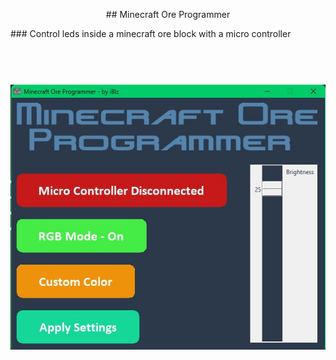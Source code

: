 <p align="center">
  ## Minecraft Ore Programmer
</p>
### Control leds inside a minecraft ore block with a micro controller
<h1 align="center">
  <br>
  <img src="https://github.com/iBlz/Minecraft-Ore-Programmer/blob/main/Screenshot_1.jpg"></a>
</h1>
